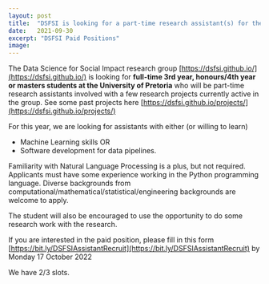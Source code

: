 ```yaml
---
layout: post
title:  "DSFSI is looking for a part-time research assistant(s) for the Summer break."
date:   2021-09-30
excerpt: "DSFSI Paid Positions"
image: 
---
```



The Data Science for Social Impact research group [https://dsfsi.github.io/](https://dsfsi.github.io/) is looking for **full-time 3rd year, honours/4th year or masters students at the University of Pretoria** who will be part-time research assistants involved with a few research projects currently active in the group. See some past projects here [https://dsfsi.github.io/projects/](https://dsfsi.github.io/projects/)

For this year, we are looking for assistants with either (or willing to learn) 

* Machine Learning skills OR 
* Software development for data pipelines. 

Familiarity with Natural Language Processing is a plus, but not required. Applicants must have some experience working in the Python programming language. Diverse backgrounds from computational/mathematical/statistical/engineering backgrounds are welcome to apply.

The student will also be encouraged to use the opportunity to do some research work with the research.  

If you are interested in the paid position, please fill in this form [https://bit.ly/DSFSIAssistantRecruit](https://bit.ly/DSFSIAssistantRecruit) by Monday 17 October 2022

We have 2/3 slots. 
